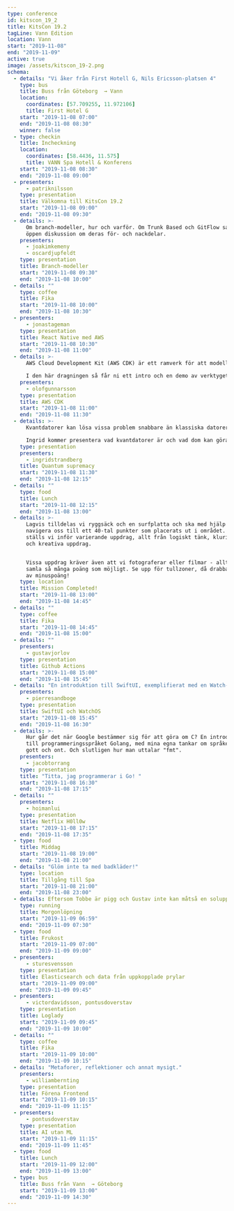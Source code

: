 ```yaml
---
type: conference
id: kitscon_19_2
title: KitsCon 19.2
tagLine: Vann Edition
location: Vann
start: "2019-11-08"
end: "2019-11-09"
active: true
image: /assets/kitscon_19-2.png
schema:
  - details: "Vi åker från First Hotell G, Nils Ericsson-platsen 4"
    type: bus
    title: Buss från Göteborg  → Vann
    location:
      coordinates: [57.709255, 11.972106]
      title: First Hotel G
    start: "2019-11-08 07:00"
    end: "2019-11-08 08:30"
    winner: false
  - type: checkin
    title: Incheckning
    location:
      coordinates: [58.4436, 11.575]
      title: VANN Spa Hotell & Konferens
    start: "2019-11-08 08:30"
    end: "2019-11-08 09:00"
  - presenters:
      - patriknilsson
    type: presentation
    title: Välkomna till KitsCon 19.2
    start: "2019-11-08 09:00"
    end: "2019-11-08 09:30"
  - details: >-
      Om branch-modeller, hur och varför. Om Trunk Based och GitFlow samt en
      öppen diskussion om deras för- och nackdelar.
    presenters:
      - joakimkemeny
      - oscardjupfeldt
    type: presentation
    title: Branch-modeller
    start: "2019-11-08 09:30"
    end: "2019-11-08 10:00"
  - details: ""
    type: coffee
    title: Fika
    start: "2019-11-08 10:00"
    end: "2019-11-08 10:30"
  - presenters:
      - jonastageman
    type: presentation
    title: React Native med AWS
    start: "2019-11-08 10:30"
    end: "2019-11-08 11:00"
  - details: >-
      AWS Cloud Development Kit (AWS CDK) är ett ramverk för att modellera och provisionera dina molnapplikationer. 

      I den här dragningen så får ni ett intro och en demo av verktyget.
    presenters:
      - olofgunnarsson
    type: presentation
    title: AWS CDK
    start: "2019-11-08 11:00"
    end: "2019-11-08 11:30"
  - details: >-
      Kvantdatorer kan lösa vissa problem snabbare än klassiska datorer. Alldeles nyligen publicerade Google vad som anses vara den första experimentella demonstrationen av en kvantdator som löser ett sådant problem, men det är fortfarande en bit kvar innan kvantdatorer blir verkligt användbara. 

      Ingrid kommer presentera vad kvantdatorer är och vad dom kan göra.
    type: presentation
    presenters:
      - ingridstrandberg
    title: Quantum supremacy
    start: "2019-11-08 11:30"
    end: "2019-11-08 12:15"
  - details: ""
    type: food
    title: Lunch
    start: "2019-11-08 12:15"
    end: "2019-11-08 13:00"
  - details: >-
      Lagvis tilldelas vi ryggsäck och en surfplatta och ska med hjälp av den
      navigera oss till ett 40-tal punkter som placerats ut i området. Här
      ställs vi inför varierande uppdrag, allt från logiskt tänk, kluriga frågor
      och kreativa uppdrag. 


      Vissa uppdrag kräver även att vi fotograferar eller filmar - allt för att
      samla så många poäng som möjligt. Se upp för tullzoner, då drabbas laget
      av minuspoäng!
    type: location
    title: Mission Completed!
    start: "2019-11-08 13:00"
    end: "2019-11-08 14:45"
  - details: ""
    type: coffee
    title: Fika
    start: "2019-11-08 14:45"
    end: "2019-11-08 15:00"
  - details: ""
    presenters:
      - gustavjorlov
    type: presentation
    title: Github Actions
    start: "2019-11-08 15:00"
    end: "2019-11-08 15:45"
  - details: "En introduktion till SwiftUI, exemplifierat med en Watch-app."
    presenters:
      - pierresandboge
    type: presentation
    title: SwiftUI och WatchOS
    start: "2019-11-08 15:45"
    end: "2019-11-08 16:30"
  - details: >-
      Hur går det när Google bestämmer sig för att göra om C? En introduktion
      till programmeringsspråket Golang, med mina egna tankar om språket - på
      gott och ont. Och slutligen hur man uttalar "fmt".
    presenters:
      - jacobtorrang
    type: presentation
    title: "Titta, jag programmerar i Go! "
    start: "2019-11-08 16:30"
    end: "2019-11-08 17:15"
  - details: ""
    presenters:
      - hoimanlui
    type: presentation
    title: Netflix H0ll0w
    start: "2019-11-08 17:15"
    end: "2019-11-08 17:35"
  - type: food
    title: Middag
    start: "2019-11-08 19:00"
    end: "2019-11-08 21:00"
  - details: "Glöm inte ta med badkläder!"
    type: location
    title: Tillgång till Spa
    start: "2019-11-08 21:00"
    end: "2019-11-08 23:00"
  - details: Eftersom Tobbe är pigg och Gustav inte kan måtså en soluppgång.
    type: running
    title: Morgonlöpning
    start: "2019-11-09 06:59"
    end: "2019-11-09 07:30"
  - type: food
    title: Frukost
    start: "2019-11-09 07:00"
    end: "2019-11-09 09:00"
  - presenters:
      - sturesvensson
    type: presentation
    title: Elasticsearch och data från uppkopplade prylar
    start: "2019-11-09 09:00"
    end: "2019-11-09 09:45"
  - presenters:
      - victordavidsson, pontusdoverstav
    type: presentation
    title: Loglady
    start: "2019-11-09 09:45"
    end: "2019-11-09 10:00"
  - details: ""
    type: coffee
    title: Fika
    start: "2019-11-09 10:00"
    end: "2019-11-09 10:15"
  - details: "Metaforer, reflektioner och annat mysigt."
    presenters:
      - williambernting
    type: presentation
    title: Förena Frontend
    start: "2019-11-09 10:15"
    end: "2019-11-09 11:15"
  - presenters:
      - pontusdoverstav
    type: presentation
    title: AI utan ML
    start: "2019-11-09 11:15"
    end: "2019-11-09 11:45"
  - type: food
    title: Lunch
    start: "2019-11-09 12:00"
    end: "2019-11-09 13:00"
  - type: bus
    title: Buss från Vann  → Göteborg
    start: "2019-11-09 13:00"
    end: "2019-11-09 14:30"
---
```

